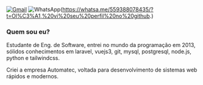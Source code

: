
<a href="allysson.jhonnatha@gmail.com">![Gmail](https://img.shields.io/badge/Gmail-D14836?style=for-the-badge&logo=gmail&logoColor=white)</a>
![WhatsApp](https://img.shields.io/badge/WhatsApp-25D366?style=for-the-badge&logo=whatsapp&logoColor=white)(https://whatsa.me/559388078435/?t=Ol%C3%A1,%20vi%20seu%20perfil%20no%20github.)

### Quem sou eu?

Estudante de Eng. de Software, entrei no mundo da programação em 2013, sólidos conhecimentos em laravel, vuejs3, git, mysql, postgresql, node.js, python e tailwindcss.

Criei a empresa Automatec, voltada para desenvolvimento de sistemas web rápidos e modernos.
